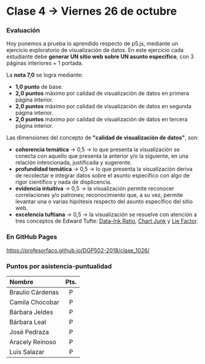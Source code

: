 # Clase 4 → Viernes 26 de octubre

### Evaluación

Hoy ponemos a prueba lo aprendido respecto de p5.js, mediante un ejercicio exploratorio de visualización de datos. En este ejercicio cada estudiante debe **generar UN sitio web sobre UN asunto específico**, con 3 páginas interiores + 1 portada.

La **nota 7,0** se logra mediante:

- **1,0 punto** de base. 
- **2,0 puntos** máximo por calidad de visualización de datos en primera página interior.
- **2,0 puntos** máximo por calidad de visualización de datos en segunda página interior.
- **2,0 puntos** máximo por calidad de visualización de datos en tercera página interior.

Las dimensiones del concepto de **"calidad de visualización de datos"**, son: 

- **coherencia temática** → 0,5 → lo que presenta la visualización se conecta con aquello que presenta la anterior y/o la siguiente, en una relación intencionada, justificada y sugerente. 
- **profundidad temática** → 0,5 → lo que presenta la visualización deriva de recolectar e integrar datos sobre el asunto específico con algo de rigor científico y nada de displicencia.
- **evidencia intuitiva** → 0,5 → la visualización permite reconocer correlaciones y/o patrones; reconocimiento que, a su vez, permite levantar una o varias hipótesis respecto del asunto específico del sitio web.
- **excelencia tuftiana** → 0,5 → la visualización se resuelve con atención a tres conceptos de Edward Tufte: [Data-Ink Ratio](https://infovis-wiki.net/wiki/Data-Ink_Ratio), [Chart Junk](https://infovis-wiki.net/wiki/Chart_Junk) y [Lie Factor](https://infovis-wiki.net/wiki/Lie_Factor).  

### En GitHub Pages

https://profesorfaco.github.io/DGP502-2018/clase_1026/


### Puntos por asistencia-puntualidad

| Nombre | Pts. |
|:-----------------|:---:|
| Braulio Cárdenas | P | 
| Camila Chocobar  | P | 
| Bárbara Jeldes   | P |  
| Bárbara Leal     | P |  
| José Pedraza     | P | 
| Aracely Reinoso  | P | 
| Luis Salazar     | P |   
